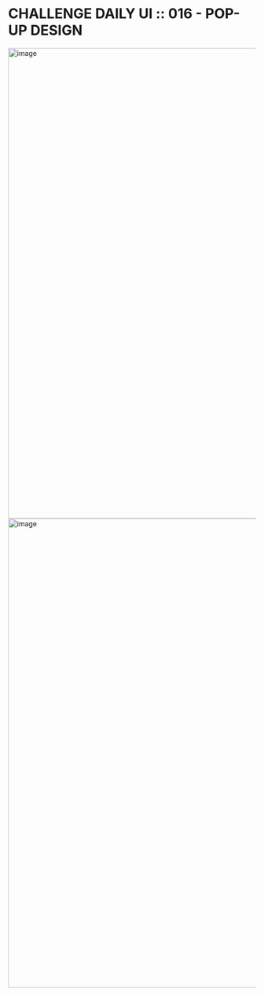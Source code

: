 # CHALLENGE DAILY UI :: 016 - POP-UP DESIGN


<img width="957" alt="image" src="https://user-images.githubusercontent.com/6808728/194939291-e931f648-3d82-4c31-afad-b1ccfc08dd68.png">

<img width="954" alt="image" src="https://user-images.githubusercontent.com/6808728/194939354-c1720146-874f-452e-8b1a-97023d1844c0.png">
